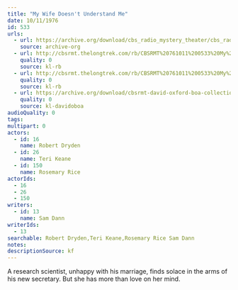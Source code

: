 ```yaml
---
title: "My Wife Doesn't Understand Me"
date: 10/11/1976
id: 533
urls: 
  - url: https://archive.org/download/cbs_radio_mystery_theater/cbs_radio_mystery_theater-0501-0550.zip/cbs_radio_mystery_theater-0501-0550%2Fcbsrmt_0533_my_wife_doesnt_understand_me.mp3
    source: archive-org
  - url: http://cbsrmt.thelongtrek.com/rb/CBSRMT%20761011%200533%20My%20Wife%20Doesn%27t%20Undertand%20Me_wuwm.mp3
    quality: 0
    source: kl-rb
  - url: http://cbsrmt.thelongtrek.com/rb/CBSRMT%20761011%200533%20My%20Wife%20Doesn%27t%20Understand%20Me_wbbm_rb.mp3
    quality: 0
    source: kl-rb
  - url: https://archive.org/download/cbsrmt-david-oxford-boa-collection/CBSRMT-761011-0533-My-Wife-Doesn't-Undertand-Me-(128-44)_WUWM-FM-{BoA}.mp3
    quality: 0
    source: kl-davidoboa
audioQuality: 0
tags: 
multipart: 0
actors:  
  - id: 16
    name: Robert Dryden  
  - id: 26
    name: Teri Keane  
  - id: 150
    name: Rosemary Rice
actorIds:  
  - 16  
  - 26  
  - 150
writers:  
  - id: 13
    name: Sam Dann
writerIds:  
  - 13
searchable: Robert Dryden,Teri Keane,Rosemary Rice Sam Dann
notes: 
descriptionSource: kf
---
```

A research scientist, unhappy with his marriage, finds solace in the arms of his new secretary. But she has more than love on her mind.